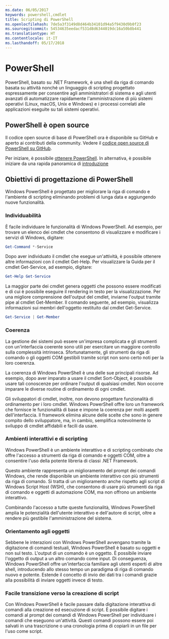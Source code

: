 ```yaml
---
ms.date: 06/05/2017
keywords: powershell,cmdlet
title: Scripting di PowerShell
ms.openlocfilehash: 7de5a3f3149d8d464b34101d94a5f9430d9b0f23
ms.sourcegitcommit: 54534635eedacf531d8d6344019dc16a50b8b441
ms.translationtype: HT
ms.contentlocale: it-IT
ms.lasthandoff: 05/17/2018
---
```

# <a name="powershell"></a>PowerShell

PowerShell, basato su .NET Framework, è una shell da riga di comando basata su attività nonché un linguaggio di scripting progettato espressamente per consentire agli amministratori di sistema e agli utenti avanzati di automatizzare rapidamente l'amministrazione di più sistemi operativi (Linux, macOS, Unix e Windows) e i processi correlati alle applicazioni eseguite su tali sistemi operativi.

## <a name="powershell-is-open-source"></a>PowerShell è open source

Il codice open source di base di PowerShell ora è disponibile su GitHub e aperto ai contributi della community. Vedere il [codice open source di PowerShell su GitHub](https://github.com/powershell/powershell).

Per iniziare, è possibile [ottenere PowerShell](https://github.com/PowerShell/PowerShell#get-powershell).
In alternativa, è possibile iniziare da una rapida panoramica di [introduzione](https://github.com/PowerShell/PowerShell/blob/master/docs/learning-powershell)

## <a name="powershell-design-goals"></a>Obiettivi di progettazione di PowerShell
Windows PowerShell è progettato per migliorare la riga di comando e l'ambiente di scripting eliminando problemi di lunga data e aggiungendo nuove funzionalità.

### <a name="discoverability"></a>Individuabilità
È facile individuare le funzionalità di Windows PowerShell. Ad esempio, per trovare un elenco dei cmdlet che consentono di visualizzare e modificare i servizi di Windows, digitare:

```powershell
Get-Command *-Service
```

Dopo aver individuato il cmdlet che esegue un'attività, è possibile ottenere altre informazioni con il cmdlet Get-Help. Per visualizzare la Guida per il cmdlet Get-Service, ad esempio, digitare:

```powershell
Get-Help Get-Service
```
La maggior parte dei cmdlet genera oggetti che possono essere modificati e di cui è possibile eseguire il rendering in testo per la visualizzazione. Per una migliore comprensione dell'output del cmdlet, inviarne l'output tramite pipe al cmdlet Get-Member. Il comando seguente, ad esempio, visualizza informazioni sui membri dell'oggetto restituito dal cmdlet Get-Service.

```powershell
Get-Service | Get-Member
```

### <a name="consistency"></a>Coerenza
La gestione dei sistemi può essere un'impresa complicata e gli strumenti con un'interfaccia coerente sono utili per esercitare un maggiore controllo sulla complessità intrinseca. Sfortunatamente, gli strumenti da riga di comando o gli oggetti COM gestibili tramite script non sono certo noti per la loro coerenza.

La coerenza di Windows PowerShell è una delle sue principali risorse. Ad esempio, dopo aver imparato a usare il cmdlet Sort-Object, è possibile usare tali conoscenze per ordinare l'output di qualsiasi cmdlet. Non occorre imparare le diverse routine di ordinamento di ogni cmdlet.

Gli sviluppatori di cmdlet, inoltre, non devono progettare funzionalità di ordinamento per i loro cmdlet. Windows PowerShell offre loro un framework che fornisce le funzionalità di base e impone la coerenza per molti aspetti dell'interfaccia. Il framework elimina alcune delle scelte che sono in genere compito dello sviluppatore, ma, in cambio, semplifica notevolmente lo sviluppo di cmdlet affidabili e facili da usare.

### <a name="interactive-and-scripting-environments"></a>Ambienti interattivi e di scripting
Windows PowerShell è un ambiente interattivo e di scripting combinato che offre l'accesso a strumenti da riga di comando e oggetti COM, oltre a consentire l'uso della potente libreria di classi .NET Framework.

Questo ambiente rappresenta un miglioramento del prompt dei comandi Windows, che rende disponibile un ambiente interattivo con più strumenti da riga di comando. Si tratta di un miglioramento anche rispetto agli script di Windows Script Host (WSH), che consentono di usare più strumenti da riga di comando e oggetti di automazione COM, ma non offrono un ambiente interattivo.

Combinando l'accesso a tutte queste funzionalità, Windows PowerShell amplia le potenzialità dell'utente interattivo e dell'autore di script, oltre a rendere più gestibile l'amministrazione del sistema.

### <a name="object-orientation"></a>Orientamento agli oggetti
Sebbene le interazioni con Windows PowerShell avvengano tramite la digitazione di comandi testuali, Windows PowerShell è basato su oggetti e non sul testo. L'output di un comando è un oggetto. È possibile inviare l'oggetto di output a un altro comando come input. Di conseguenza, Windows PowerShell offre un'interfaccia familiare agli utenti esperti di altre shell, introducendo allo stesso tempo un paradigma di riga di comando nuovo e potente. Estende il concetto di invio dei dati tra i comandi grazie alla possibilità di inviare oggetti invece di testo.

### <a name="easy-transition-to-scripting"></a>Facile transizione verso la creazione di script
Con Windows PowerShell è facile passare dalla digitazione interattiva di comandi alla creazione ed esecuzione di script. È possibile digitare i comandi al prompt dei comandi di Windows PowerShell per individuare i comandi che eseguono un'attività. Questi comandi possono essere poi salvati in una trascrizione o una cronologia prima di copiarli in un file per l'uso come script.
